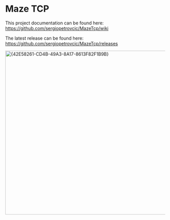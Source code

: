 # Maze TCP

This project documentation can be found here: https://github.com/sergiopetrovcic/MazeTcp/wiki

The latest release can be found here: https://github.com/sergiopetrovcic/MazeTcp/releases

<img width="960" height="516" alt="{42E58261-CD4B-49A3-8A17-8613F82F1B9B}" src="https://github.com/user-attachments/assets/80b36d98-2c86-4666-a721-ff727ccc942d" />

